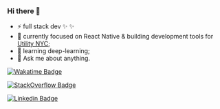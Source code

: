 ### Hi there 👋


- ⚡ full stack dev ✨ ✨
- 🔭 currently focused on React Native & building development tools for [Utility NYC](https://utilitynyc.com/);
- 🌱 learning deep-learning;
- 💬 Ask me about anything.

[![Wakatime Badge](https://thiagodasil-wakatime-ho-44.deno.dev/api/badge?labelColor=blueviolet&style=for-the-badge&color=black)](https://wakatime.com/@sugaith)

[![StackOverflow Badge](https://stackoverflow-badge.vercel.app/?userID=7546092)](https://stackoverflow.com/users/7546092/sugaith)

[![Linkedin Badge](https://img.shields.io/badge/LinkedIn-Thiago%20da%20Silva-blue)](https://www.linkedin.com/in/thiago-c-l-da-silva-45b47938/)
